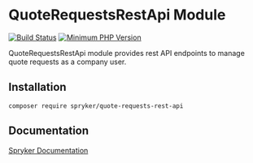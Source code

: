 # QuoteRequestsRestApi Module
[![Build Status](https://travis-ci.org/spryker/quote-requests-rest-api.svg)](https://travis-ci.org/spryker/quote-requests-rest-api)
[![Minimum PHP Version](https://img.shields.io/badge/php-%3E%3D%207.3-8892BF.svg)](https://php.net/)

QuoteRequestsRestApi module provides rest API endpoints to manage quote requests as a company user.

## Installation

```
composer require spryker/quote-requests-rest-api
```

## Documentation

[Spryker Documentation](https://documentation.spryker.com/module_guide/overview.htm)
